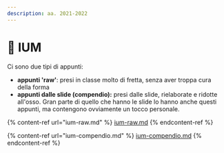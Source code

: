 ```yaml
---
description: aa. 2021-2022
---
```


# 👤 IUM

Ci sono due tipi di appunti:

* **appunti 'raw'**: presi in classe molto di fretta, senza aver troppa cura della forma
* **appunti dalle slide (compendio):** presi dalle slide, rielaborate e ridotte all'osso. Gran parte di quello che hanno le slide lo hanno anche questi appunti, ma contengono ovviamente un tocco personale.

{% content-ref url="ium-raw.md" %}
[ium-raw.md](ium-raw.md)
{% endcontent-ref %}

{% content-ref url="ium-compendio.md" %}
[ium-compendio.md](ium-compendio.md)
{% endcontent-ref %}
